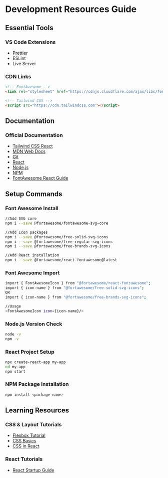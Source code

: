 # Development Resources Guide

## Essential Tools

### VS Code Extensions
- Prettier
- ESLint
- Live Server

### CDN Links
```html
<!-- FontAwesome -->
<link rel="stylesheet" href="https://cdnjs.cloudflare.com/ajax/libs/font-awesome/6.0.0-beta3/css/all.min.css">

<!-- Tailwind CSS -->
<script src="https://cdn.tailwindcss.com"></script>
```

## Documentation

### Official Documentation
- [Tailwind CSS React](https://tailwindcss.com/docs/guides/create-react-app)
- [MDN Web Docs](https://developer.mozilla.org/en-US/docs)
- [Git](https://git-scm.com/)
- [React](https://react.dev/)
- [Node.js](https://nodejs.org/en)
- [NPM](https://npmjs.com)
- [FontAwesome React Guide](https://docs.fontawesome.com/web/use-with/react)


## Setup Commands

### Font Awesome Install

```bash
//Add SVG core
npm i --save @fortawesome/fontawesome-svg-core

//Add Icon packages
npm i --save @fortawesome/free-solid-svg-icons
npm i --save @fortawesome/free-regular-svg-icons
npm i --save @fortawesome/free-brands-svg-icons

//Add React installation
npm i --save @fortawesome/react-fontawesome@latest
```

### Font Awesome Import
```bash
import { FontAwesomeIcon } from "@fortawesome/react-fontawesome";
import { icon-name } from "@fortawesome/free-solid-svg-icons";
OR
import { icon-name } from "@fortawesome/free-brands-svg-icons";

//Usage
<FontAwesomeIcon icon={icon-name}/>
```

### Node.js Version Check
```bash
node -v
npm -v
```

### React Project Setup
```bash
npx create-react-app my-app
cd my-app
npm start
```

### NPM Package Installation
```bash
npm install <package-name>
```

## Learning Resources

### CSS & Layout Tutorials
- [Flexbox Tutorial](https://youtu.be/tXIhdp5R7sc?si=rnkShUfoZew5KLCc)
- [CSS Basics](https://youtu.be/i1FeOOhNnwU?si=jG8lbwaPgbb0YH44)
- [CSS in React](https://youtu.be/j5P9FHiBVNo?si=fTnAUnh6oGVZcyum)

### React Tutorials
- [React Startup Guide](https://youtu.be/E8lXC2mR6-k?si=92jIs95f7_TWMAcW)
